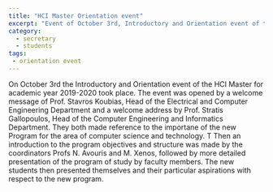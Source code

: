 ```yaml
---
title: "HCI Master Orientation event"
excerpt: "Event of October 3rd, Introductory and Orientation event of the HCI Master for academic year 2019-2020"
category:
  - secretary
  - students
tags:
 - orientation event 
---
```


On October 3rd the Introductory and Orientation event of the HCI Master for academic year 2019-2020 took place. 
The event was opened by a welcome message of Prof. Stavros Koubias, Head of the Electrical and Computer Engineering Department and a 
welcome address by Prof. Stratis Gallopoulos, Head of the Computer Engineering and Informatics Department. 
They both made reference to the importane of the new Program for the area of computer science and technology. T
Then an introduction to the program objectives and structure was made by the coordinators Profs N. Avouris and M. Xenos, followed by 
more detailed presentation of the program of study by faculty members. The new students then presented themselves and their particular
aspirations with respect to the new program.
